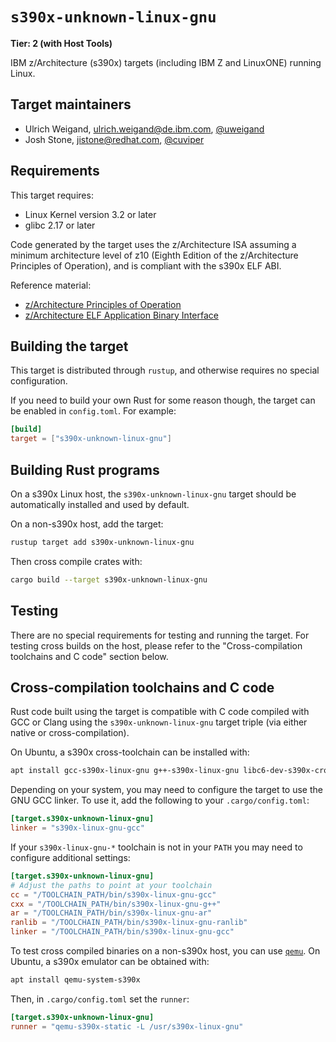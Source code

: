 # `s390x-unknown-linux-gnu`

**Tier: 2 (with Host Tools)**

IBM z/Architecture (s390x) targets (including IBM Z and LinuxONE) running Linux.

## Target maintainers

- Ulrich Weigand, <ulrich.weigand@de.ibm.com>, [@uweigand](https://github.com/uweigand)
- Josh Stone, <jistone@redhat.com>, [@cuviper](https://github.com/cuviper)

## Requirements

This target requires:

* Linux Kernel version 3.2 or later
* glibc 2.17 or later

Code generated by the target uses the z/Architecture ISA assuming a minimum
architecture level of z10 (Eighth Edition of the z/Architecture Principles
of Operation), and is compliant with the s390x ELF ABI.

Reference material:

* [z/Architecture Principles of Operation][s390x-isa]
* [z/Architecture ELF Application Binary Interface][s390x-abi]

[s390x-isa]: https://publibfp.dhe.ibm.com/epubs/pdf/a227832d.pdf
[s390x-abi]: https://github.com/IBM/s390x-abi

## Building the target

This target is distributed through `rustup`, and otherwise requires no
special configuration.

If you need to build your own Rust for some reason though, the target can be
enabled in `config.toml`. For example:

```toml
[build]
target = ["s390x-unknown-linux-gnu"]
```

## Building Rust programs

On a s390x Linux host, the `s390x-unknown-linux-gnu` target should be
automatically installed and used by default.

On a non-s390x host, add the target:

```bash
rustup target add s390x-unknown-linux-gnu
```

Then cross compile crates with:

```bash
cargo build --target s390x-unknown-linux-gnu
```

## Testing

There are no special requirements for testing and running the target.
For testing cross builds on the host, please refer to the "Cross-compilation
toolchains and C code" section below.

## Cross-compilation toolchains and C code

Rust code built using the target is compatible with C code compiled with
GCC or Clang using the `s390x-unknown-linux-gnu` target triple (via either
native or cross-compilation).

On Ubuntu, a s390x cross-toolchain can be installed with:

```bash
apt install gcc-s390x-linux-gnu g++-s390x-linux-gnu libc6-dev-s390x-cross
```

Depending on your system, you may need to configure the target to use the GNU
GCC linker. To use it, add the following to your `.cargo/config.toml`:

```toml
[target.s390x-unknown-linux-gnu]
linker = "s390x-linux-gnu-gcc"
```

If your `s390x-linux-gnu-*` toolchain is not in your `PATH` you may need to
configure additional settings:

```toml
[target.s390x-unknown-linux-gnu]
# Adjust the paths to point at your toolchain
cc = "/TOOLCHAIN_PATH/bin/s390x-linux-gnu-gcc"
cxx = "/TOOLCHAIN_PATH/bin/s390x-linux-gnu-g++"
ar = "/TOOLCHAIN_PATH/bin/s390x-linux-gnu-ar"
ranlib = "/TOOLCHAIN_PATH/bin/s390x-linux-gnu-ranlib"
linker = "/TOOLCHAIN_PATH/bin/s390x-linux-gnu-gcc"
```

To test cross compiled binaries on a non-s390x host, you can use
[`qemu`](https://www.qemu.org/docs/master/system/target-s390x.html).
On Ubuntu, a s390x emulator can be obtained with:

```bash
apt install qemu-system-s390x
```

Then, in `.cargo/config.toml` set the `runner`:

```toml
[target.s390x-unknown-linux-gnu]
runner = "qemu-s390x-static -L /usr/s390x-linux-gnu"
```
